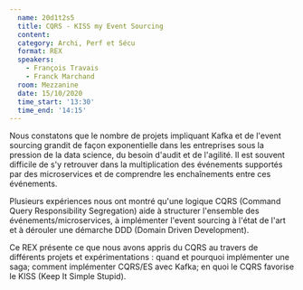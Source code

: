 ```yaml
---
  name: 20d1t2s5
  title: CQRS - KISS my Event Sourcing
  content:
  category: Archi, Perf et Sécu
  format: REX
  speakers: 
    - François Travais
    - Franck Marchand
  room: Mezzanine
  date: 15/10/2020
  time_start: '13:30'
  time_end: '14:15'
---
```

Nous constatons que le nombre de projets impliquant Kafka et de l'event sourcing grandit de façon exponentielle dans les entreprises sous la pression de la data science, du besoin d'audit et de l'agilité. Il est souvent difficile de s'y retrouver dans la multiplication des événements supportés par des microservices et de comprendre les enchaînements entre ces événements.

Plusieurs expériences nous ont montré qu'une logique CQRS (Command Query Responsibility Segregation) aide à structurer l'ensemble des événements/microservices, à implémenter l'event sourcing à l'état de l'art et à dérouler une démarche DDD (Domain Driven Development).

Ce REX présente ce que nous avons appris du CQRS au travers de différents projets et expérimentations : quand et pourquoi implémenter une saga; comment implémenter CQRS/ES avec Kafka; en quoi le CQRS favorise le KISS (Keep It Simple Stupid).
